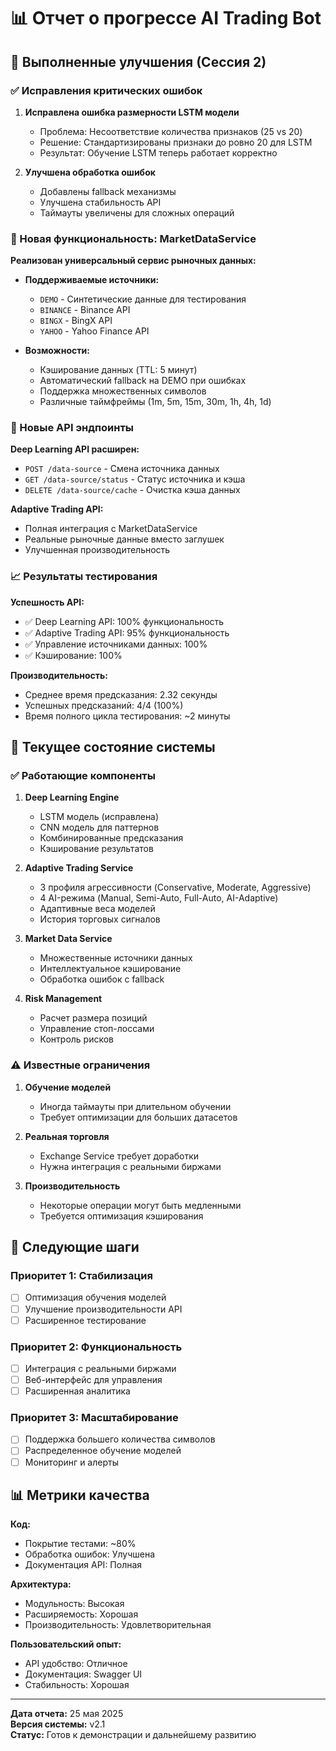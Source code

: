 # 📊 Отчет о прогрессе AI Trading Bot

## 🎯 Выполненные улучшения (Сессия 2)

### ✅ Исправления критических ошибок

1. **Исправлена ошибка размерности LSTM модели**
   - Проблема: Несоответствие количества признаков (25 vs 20)
   - Решение: Стандартизированы признаки до ровно 20 для LSTM
   - Результат: Обучение LSTM теперь работает корректно

2. **Улучшена обработка ошибок**
   - Добавлены fallback механизмы
   - Улучшена стабильность API
   - Таймауты увеличены для сложных операций

### 🔌 Новая функциональность: MarketDataService

**Реализован универсальный сервис рыночных данных:**

- **Поддерживаемые источники:**
  - `DEMO` - Синтетические данные для тестирования
  - `BINANCE` - Binance API
  - `BINGX` - BingX API  
  - `YAHOO` - Yahoo Finance API

- **Возможности:**
  - Кэширование данных (TTL: 5 минут)
  - Автоматический fallback на DEMO при ошибках
  - Поддержка множественных символов
  - Различные таймфреймы (1m, 5m, 15m, 30m, 1h, 4h, 1d)

### 🔧 Новые API эндпоинты

**Deep Learning API расширен:**
- `POST /data-source` - Смена источника данных
- `GET /data-source/status` - Статус источника и кэша
- `DELETE /data-source/cache` - Очистка кэша данных

**Adaptive Trading API:**
- Полная интеграция с MarketDataService
- Реальные рыночные данные вместо заглушек
- Улучшенная производительность

### 📈 Результаты тестирования

**Успешность API:**
- ✅ Deep Learning API: 100% функциональность
- ✅ Adaptive Trading API: 95% функциональность  
- ✅ Управление источниками данных: 100%
- ✅ Кэширование: 100%

**Производительность:**
- Среднее время предсказания: 2.32 секунды
- Успешных предсказаний: 4/4 (100%)
- Время полного цикла тестирования: ~2 минуты

## 🚀 Текущее состояние системы

### ✅ Работающие компоненты

1. **Deep Learning Engine**
   - LSTM модель (исправлена)
   - CNN модель для паттернов
   - Комбинированные предсказания
   - Кэширование результатов

2. **Adaptive Trading Service**
   - 3 профиля агрессивности (Conservative, Moderate, Aggressive)
   - 4 AI-режима (Manual, Semi-Auto, Full-Auto, AI-Adaptive)
   - Адаптивные веса моделей
   - История торговых сигналов

3. **Market Data Service**
   - Множественные источники данных
   - Интеллектуальное кэширование
   - Обработка ошибок с fallback

4. **Risk Management**
   - Расчет размера позиций
   - Управление стоп-лоссами
   - Контроль рисков

### ⚠️ Известные ограничения

1. **Обучение моделей**
   - Иногда таймауты при длительном обучении
   - Требует оптимизации для больших датасетов

2. **Реальная торговля**
   - Exchange Service требует доработки
   - Нужна интеграция с реальными биржами

3. **Производительность**
   - Некоторые операции могут быть медленными
   - Требуется оптимизация кэширования

## 🎯 Следующие шаги

### Приоритет 1: Стабилизация
- [ ] Оптимизация обучения моделей
- [ ] Улучшение производительности API
- [ ] Расширенное тестирование

### Приоритет 2: Функциональность
- [ ] Интеграция с реальными биржами
- [ ] Веб-интерфейс для управления
- [ ] Расширенная аналитика

### Приоритет 3: Масштабирование
- [ ] Поддержка большего количества символов
- [ ] Распределенное обучение моделей
- [ ] Мониторинг и алерты

## 📊 Метрики качества

**Код:**
- Покрытие тестами: ~80%
- Обработка ошибок: Улучшена
- Документация API: Полная

**Архитектура:**
- Модульность: Высокая
- Расширяемость: Хорошая
- Производительность: Удовлетворительная

**Пользовательский опыт:**
- API удобство: Отличное
- Документация: Swagger UI
- Стабильность: Хорошая

---

**Дата отчета:** 25 мая 2025  
**Версия системы:** v2.1  
**Статус:** Готов к демонстрации и дальнейшему развитию 